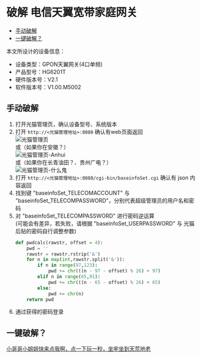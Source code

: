# 破解 电信天翼宽带家庭网关 <!-- omit in toc -->

- [手动破解](#手动破解)
- [一键破解？](#一键破解)

本文所设计的设备信息：

* 设备类型：GPON天翼网关(4口单频)
* 产品型号：HG6201T
* 硬件版本号：V2.1
* 软件版本号：V1.00.M5002

## 手动破解
1. 打开光猫管理页，确认设备型号、系统版本
2. 打开 `http://<光猫管理地址>:8080` 确认有web页面返回  
   ![光猫管理页](../../.gitbook/assets/telecom-8080page.png)  
   或（如果你在安徽？）  
   ![光猫管理页-Anhui](../../.gitbook/assets/telecom-8080page-AnHui.png)  
   或（如果你在长青油田？、贵州广电？）  
   ![光猫管理页-什么鬼](../../.gitbook/assets/telecom-8080page-what.png)  
3. 打开 `http://<光猫管理地址>:8080/cgi-bin/baseinfoSet.cgi` 确认有 json 内容返回
4. 找到键 "baseinfoSet_TELECOMACCOUNT" 与 "baseinfoSet_TELECOMPASSWORD"，分别代表超级管理员的用户名和密码
5. 对 "baseinfoSet_TELECOMPASSWORD" 进行密码逆运算  
   (可能会有差异，若失败，请根据 "baseinfoSet_USERPASSWORD" 与 光猫后贴的密码自行调整参数)
   ```py
   def pwdcalc(rawstr, offset = 4):
       pwd = ''
       rawstr = rawstr.rstrip('&')
       for n in map(int,rawstr.split('&')):
           if n in range(97,123):
               pwd += chr(((n - 97 - offset) % 26) + 97)
           elif n in range(65,91):
               pwd += chr(((n - 65 - offset) % 26) + 65)
           else:
               pwd += chr(n)
       return pwd
   ```
6. 通过获得的密码登录

## 一键破解？
<a href="hack_telecom.py" download target="_blank">小哥哥小姐姐快来点我啊，点一下玩一秒，坐牢坐到天荒地老</a>
